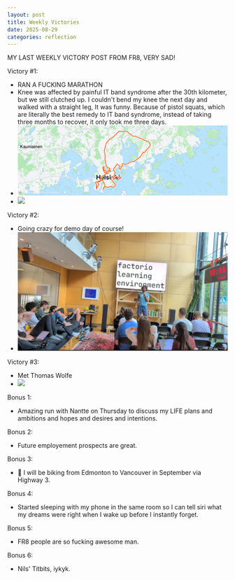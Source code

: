 ```yaml
---
layout: post
title: Weekly Victories
date: 2025-08-29
categories: reflection
---
```


MY LAST WEEKLY VICTORY POST FROM FR8, VERY SAD!

Victory #1:

- RAN A FUCKING MARATHON
- Knee was affected by painful IT band syndrome after the 30th kilometer, but we still clutched up. I couldn't bend my knee the next day and walked with a straight leg, It was funny. Because of pistol squats, which are literally the best remedy to IT band syndrome, instead of taking three months to recover, it only took me three days.
- ![](/imgs/2025-08-29-weekly-victories/marathon1.png)
- ![](/imgs/2025-08-29-weekly-victories/marathon2.jpg)

Victory #2:

- Going crazy for demo day of course!
- ![](/imgs/2025-08-29-weekly-victories/demoday.png)

Victory #3:

- Met Thomas Wolfe
- ![](/imgs/2025-08-29-weekly-victories/uspb.HEIC)

Bonus 1:

- Amazing run with Nantte on Thursday to discuss my LIFE plans and ambitions and hopes and desires and intentions.

Bonus 2:

- Future employement prospects are great.

Bonus 3:

- 🤞 I will be biking from Edmonton to Vancouver in September via Highway 3.

Bonus 4:

- Started sleeping with my phone in the same room so I can tell siri what my dreams were right when I wake up before I instantly forget.

Bonus 5:

- FR8 people are so fucking awesome man.

Bonus 6:

- Nils' Titbits, iykyk.
